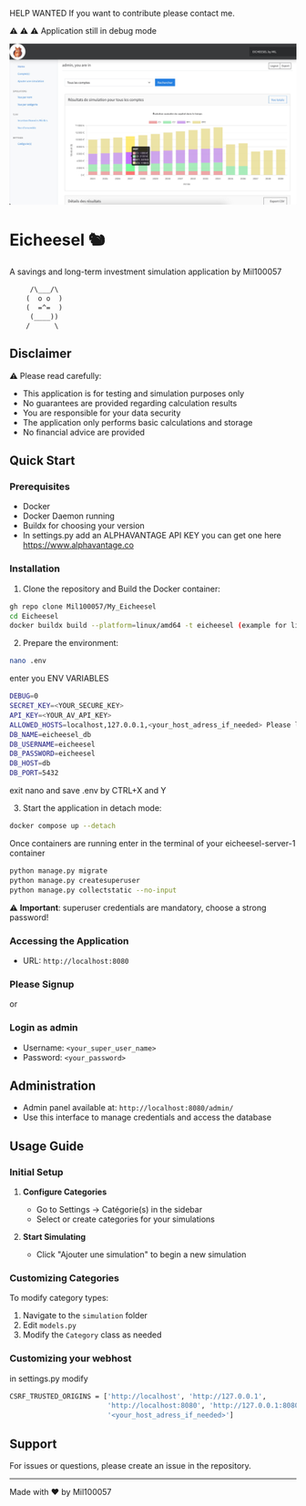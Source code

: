 HELP WANTED
If you want to contribute please contact me.

⚠️ ⚠️ ⚠️ Application still in debug mode

![img.png](img.png)

# Eicheesel 🐿️

A savings and long-term investment simulation application by Mil100057

```
     /\___/\
    (  o o  )
    (  =^=  ) 
     (____))
    /      \
```

## Disclaimer

⚠️ Please read carefully:
- This application is for testing and simulation purposes only
- No guarantees are provided regarding calculation results
- You are responsible for your data security
- The application only performs basic calculations and storage
- No financial advice are provided

## Quick Start

### Prerequisites
- Docker
- Docker Daemon running
- Buildx for choosing your version
- In settings.py add an ALPHAVANTAGE API KEY
   you can get one here https://www.alphavantage.co

### Installation

1. Clone the repository and Build the Docker container:
```bash
gh repo clone Mil100057/My_Eicheesel
cd Eicheesel
docker buildx build --platform=linux/amd64 -t eicheesel (example for linux/amd64 version)
```

2. Prepare the environment:
```bash
nano .env
```

enter you ENV VARIABLES
```bash
DEBUG=0
SECRET_KEY=<YOUR_SECURE_KEY>
API_KEY=<YOUR_AV_API_KEY>
ALLOWED_HOSTS=localhost,127.0.0.1,<your_host_adress_if_needed> Please look below also
DB_NAME=eicheesel_db
DB_USERNAME=eicheesel
DB_PASSWORD=eicheesel
DB_HOST=db
DB_PORT=5432
```
exit nano and save .env by CTRL+X and Y

3. Start the application in detach mode:
```bash
docker compose up --detach
```

Once containers are running
enter in the terminal of your eicheesel-server-1 container

```bash
python manage.py migrate 
python manage.py createsuperuser
python manage.py collectstatic --no-input
```
⚠️ **Important**: superuser credentials are mandatory, choose a strong password!

### Accessing the Application

- URL: `http://localhost:8080`


### Please Signup
or
### Login as admin
- Username: `<your_super_user_name>`
- Password: `<your_password>`

## Administration

- Admin panel available at: `http://localhost:8080/admin/`
- Use this interface to manage credentials and access the database

## Usage Guide

### Initial Setup
1. **Configure Categories**
   - Go to Settings → Catégorie(s) in the sidebar
   - Select or create categories for your simulations

3. **Start Simulating**
   - Click "Ajouter une simulation" to begin a new simulation

### Customizing Categories

To modify category types:
1. Navigate to the `simulation` folder
2. Edit `models.py`
3. Modify the `Category` class as needed

### Customizing your webhost
in settings.py modify
```bash
CSRF_TRUSTED_ORIGINS = ['http://localhost', 'http://127.0.0.1',
                        'http://localhost:8080', 'http://127.0.0.1:8080',
                        '<your_host_adress_if_needed>']
```

## Support

For issues or questions, please create an issue in the repository.

---

Made with ❤️ by Mil100057
